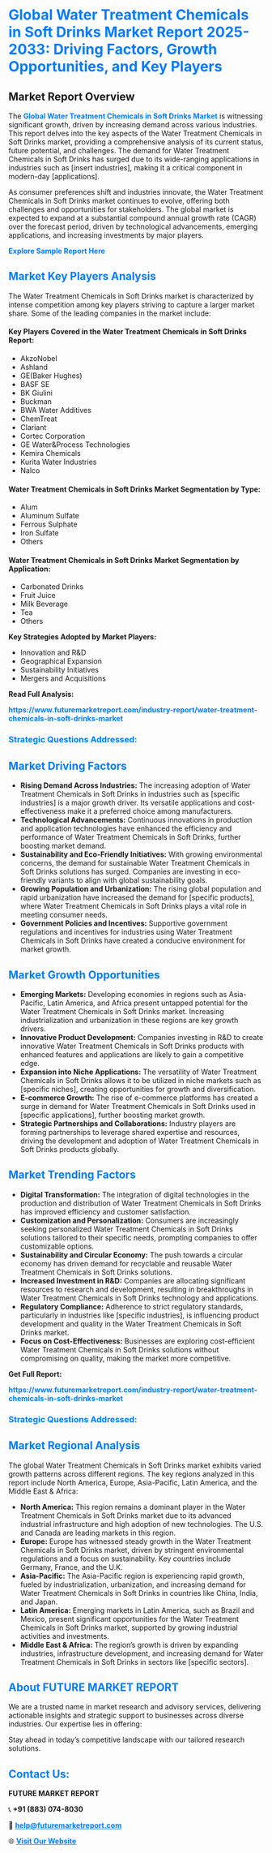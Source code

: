 <h1 style="color: #007BFF;">Global Water Treatment Chemicals in Soft Drinks Market Report 2025-2033: Driving Factors, Growth Opportunities, and Key Players</h1>

<section id="overview">
<h2>Market Report Overview</h2>
<p>The <a href="https://www.futuremarketreport.com/industry-report/water-treatment-chemicals-in-soft-drinks-market" style="color: #007BFF; text-decoration: none;"><strong>Global Water Treatment Chemicals in Soft Drinks Market</strong></a> is witnessing significant growth, driven by increasing demand across various industries. This report delves into the key aspects of the Water Treatment Chemicals in Soft Drinks market, providing a comprehensive analysis of its current status, future potential, and challenges. The demand for Water Treatment Chemicals in Soft Drinks has surged due to its wide-ranging applications in industries such as [insert industries], making it a critical component in modern-day [applications].</p>
<p>As consumer preferences shift and industries innovate, the Water Treatment Chemicals in Soft Drinks market continues to evolve, offering both challenges and opportunities for stakeholders. The global market is expected to expand at a substantial compound annual growth rate (CAGR) over the forecast period, driven by technological advancements, emerging applications, and increasing investments by major players.</p>
</section>

<section id="overview">
<p><a href="https://www.futuremarketreport.com/request-sample/reportId=55450" style="color: #007BFF; text-decoration: none;"><strong>Explore Sample Report Here</strong></a></p>
</section>

<section id="key-players">
<h2 style="color: #007BFF;">Market Key Players Analysis</h2>
<p>The Water Treatment Chemicals in Soft Drinks market is characterized by intense competition among key players striving to capture a larger market share. Some of the leading companies in the market include:</p>
<h4>Key Players Covered in the Water Treatment Chemicals in Soft Drinks Report:</h4>
<ul><li>AkzoNobel</li><li>Ashland</li><li>GE(Baker Hughes)</li><li>BASF SE</li><li>BK Giulini</li><li>Buckman</li><li>BWA Water Additives</li><li>ChemTreat</li><li>Clariant</li><li>Cortec Corporation</li><li>GE Water&amp;Process Technologies</li><li>Kemira Chemicals</li><li>Kurita Water Industries</li><li>Nalco</li></ul>
<h4>Water Treatment Chemicals in Soft Drinks Market Segmentation by Type:</h4>
<ul><li>Alum</li><li>Aluminum Sulfate</li><li>Ferrous Sulphate</li><li>Iron Sulfate</li><li>Others</li></ul>

<h4>Water Treatment Chemicals in Soft Drinks Market Segmentation by Application:</h4>
<ul><li>Carbonated Drinks</li><li>Fruit Juice</li><li>Milk Beverage</li><li>Tea</li><li>Others</li></ul>
<p><strong>Key Strategies Adopted by Market Players:</strong></p>
<ul>
<li>Innovation and R&D</li>
<li>Geographical Expansion</li>
<li>Sustainability Initiatives</li>
<li>Mergers and Acquisitions</li>
</ul>
</section>

<section>
<p><strong>Read Full Analysis: </strong></p><a href="https://www.futuremarketreport.com/industry-report/water-treatment-chemicals-in-soft-drinks-market" style="color: #007BFF; text-decoration: none;"><strong>https://www.futuremarketreport.com/industry-report/water-treatment-chemicals-in-soft-drinks-market</strong></a>
<h3 style="color: #007BFF;">Strategic Questions Addressed:</h3>
</section>

<section id="driving-factors">
<h2 style="color: #007BFF;">Market Driving Factors</h2>
<ul>
<li><strong>Rising Demand Across Industries:</strong> The increasing adoption of Water Treatment Chemicals in Soft Drinks in industries such as [specific industries] is a major growth driver. Its versatile applications and cost-effectiveness make it a preferred choice among manufacturers.</li>
<li><strong>Technological Advancements:</strong> Continuous innovations in production and application technologies have enhanced the efficiency and performance of Water Treatment Chemicals in Soft Drinks, further boosting market demand.</li>
<li><strong>Sustainability and Eco-Friendly Initiatives:</strong> With growing environmental concerns, the demand for sustainable Water Treatment Chemicals in Soft Drinks solutions has surged. Companies are investing in eco-friendly variants to align with global sustainability goals.</li>
<li><strong>Growing Population and Urbanization:</strong> The rising global population and rapid urbanization have increased the demand for [specific products], where Water Treatment Chemicals in Soft Drinks plays a vital role in meeting consumer needs.</li>
<li><strong>Government Policies and Incentives:</strong> Supportive government regulations and incentives for industries using Water Treatment Chemicals in Soft Drinks have created a conducive environment for market growth.</li>
</ul>
</section>

<section id="growth-opportunities">
<h2 style="color: #007BFF;">Market Growth Opportunities</h2>
<ul>
<li><strong>Emerging Markets:</strong> Developing economies in regions such as Asia-Pacific, Latin America, and Africa present untapped potential for the Water Treatment Chemicals in Soft Drinks market. Increasing industrialization and urbanization in these regions are key growth drivers.</li>
<li><strong>Innovative Product Development:</strong> Companies investing in R&D to create innovative Water Treatment Chemicals in Soft Drinks products with enhanced features and applications are likely to gain a competitive edge.</li>
<li><strong>Expansion into Niche Applications:</strong> The versatility of Water Treatment Chemicals in Soft Drinks allows it to be utilized in niche markets such as [specific niches], creating opportunities for growth and diversification.</li>
<li><strong>E-commerce Growth:</strong> The rise of e-commerce platforms has created a surge in demand for Water Treatment Chemicals in Soft Drinks used in [specific applications], further boosting market growth.</li>
<li><strong>Strategic Partnerships and Collaborations:</strong> Industry players are forming partnerships to leverage shared expertise and resources, driving the development and adoption of Water Treatment Chemicals in Soft Drinks products globally.</li>
</ul>
</section>

<section id="trending-factors">
<h2 style="color: #007BFF;">Market Trending Factors</h2>
<ul>
<li><strong>Digital Transformation:</strong> The integration of digital technologies in the production and distribution of Water Treatment Chemicals in Soft Drinks has improved efficiency and customer satisfaction.</li>
<li><strong>Customization and Personalization:</strong> Consumers are increasingly seeking personalized Water Treatment Chemicals in Soft Drinks solutions tailored to their specific needs, prompting companies to offer customizable options.</li>
<li><strong>Sustainability and Circular Economy:</strong> The push towards a circular economy has driven demand for recyclable and reusable Water Treatment Chemicals in Soft Drinks solutions.</li>
<li><strong>Increased Investment in R&D:</strong> Companies are allocating significant resources to research and development, resulting in breakthroughs in Water Treatment Chemicals in Soft Drinks technology and applications.</li>
<li><strong>Regulatory Compliance:</strong> Adherence to strict regulatory standards, particularly in industries like [specific industries], is influencing product development and quality in the Water Treatment Chemicals in Soft Drinks market.</li>
<li><strong>Focus on Cost-Effectiveness:</strong> Businesses are exploring cost-efficient Water Treatment Chemicals in Soft Drinks solutions without compromising on quality, making the market more competitive.</li>
</ul>
</section>

<section>
<p><strong>Get Full Report: </strong></p><a href="https://www.futuremarketreport.com/industry-report/water-treatment-chemicals-in-soft-drinks-market" style="color: #007BFF; text-decoration: none;"><strong>https://www.futuremarketreport.com/industry-report/water-treatment-chemicals-in-soft-drinks-market</strong></a>
<h3 style="color: #007BFF;">Strategic Questions Addressed:</h3>
</section>


<section id="regional-analysis">
<h2 style="color: #007BFF;">Market Regional Analysis</h2>
<p>The global Water Treatment Chemicals in Soft Drinks market exhibits varied growth patterns across different regions. The key regions analyzed in this report include North America, Europe, Asia-Pacific, Latin America, and the Middle East & Africa:</p>
<ul>
<li><strong>North America:</strong> This region remains a dominant player in the Water Treatment Chemicals in Soft Drinks market due to its advanced industrial infrastructure and high adoption of new technologies. The U.S. and Canada are leading markets in this region.</li>
<li><strong>Europe:</strong> Europe has witnessed steady growth in the Water Treatment Chemicals in Soft Drinks market, driven by stringent environmental regulations and a focus on sustainability. Key countries include Germany, France, and the U.K.</li>
<li><strong>Asia-Pacific:</strong> The Asia-Pacific region is experiencing rapid growth, fueled by industrialization, urbanization, and increasing demand for Water Treatment Chemicals in Soft Drinks in countries like China, India, and Japan.</li>
<li><strong>Latin America:</strong> Emerging markets in Latin America, such as Brazil and Mexico, present significant opportunities for the Water Treatment Chemicals in Soft Drinks market, supported by growing industrial activities and investments.</li>
<li><strong>Middle East & Africa:</strong> The region’s growth is driven by expanding industries, infrastructure development, and increasing demand for Water Treatment Chemicals in Soft Drinks in sectors like [specific sectors].</li>
</ul>
</section>

<footer>
<h2 style="color: #007BFF;">About FUTURE MARKET REPORT</h2>
<p>We are a trusted name in market research and advisory services, delivering actionable insights and strategic support to businesses across diverse industries. Our expertise lies in offering:</p>

<p>Stay ahead in today’s competitive landscape with our tailored research solutions.</p>

<h2 style="color: #007BFF;">Contact Us:</h2>
<p><strong>FUTURE MARKET REPORT</strong></p>
<p>📞 <strong>+91 (883) 074-8030</strong></p>
<p>📧 <strong><a href="mailto:help@futuremarketreport.com" style="color: #007BFF;">help@futuremarketreport.com</a></strong></p>
<p>🌐 <strong><a href="https://www.futuremarketreport.com/" style="color: #007BFF;">Visit Our Website</a></strong></p>
</footer>